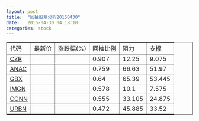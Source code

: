 ```yaml
---
layout: post
title:  "回抽股票分析20150430"
date:   2015-04-30 04:18:10
categories: stock
---
```

<script type="text/javascript">
var stockList = []
stockList.push('gb_czr');
stockList.push('gb_anac');
stockList.push('gb_gbx');
stockList.push('gb_imgn');
stockList.push('gb_conn');
stockList.push('gb_urbn');
</script>
<table border="1">
 <tr>
 <td>代码</td>
 <td>最新价</td>
 <td>涨跌幅(%)</td>
 <td>回抽比例</td>
 <td>阻力</td>
 <td>支撑</td>
</tr>
  <tr id="czr">
  <td><a href="http://stock.finance.sina.com.cn/usstock/quotes/CZR.html" target="_blank">CZR</a></td><td></td><td></td><td>0.907</td><td>12.25</td><td>9.075</td></tr>
  <tr id="anac">
  <td><a href="http://stock.finance.sina.com.cn/usstock/quotes/ANAC.html" target="_blank">ANAC</a></td><td></td><td></td><td>0.759</td><td>66.63</td><td>51.97</td></tr>
  <tr id="gbx">
  <td><a href="http://stock.finance.sina.com.cn/usstock/quotes/GBX.html" target="_blank">GBX</a></td><td></td><td></td><td>0.64</td><td>65.39</td><td>53.445</td></tr>
  <tr id="imgn">
  <td><a href="http://stock.finance.sina.com.cn/usstock/quotes/IMGN.html" target="_blank">IMGN</a></td><td></td><td></td><td>0.578</td><td>10.1</td><td>7.575</td></tr>
  <tr id="conn">
  <td><a href="http://stock.finance.sina.com.cn/usstock/quotes/CONN.html" target="_blank">CONN</a></td><td></td><td></td><td>0.555</td><td>33.105</td><td>24.875</td></tr>
  <tr id="urbn">
  <td><a href="http://stock.finance.sina.com.cn/usstock/quotes/URBN.html" target="_blank">URBN</a></td><td></td><td></td><td>0.472</td><td>45.885</td><td>33.52</td></tr>
</table>
